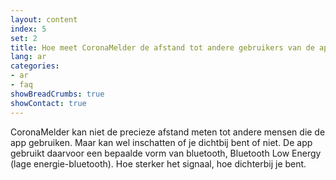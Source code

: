 ```yaml
---
layout: content
index: 5
set: 2
title: Hoe meet CoronaMelder de afstand tot andere gebruikers van de app?
lang: ar
categories:
- ar
- faq
showBreadCrumbs: true
showContact: true
---
```


CoronaMelder kan niet de precieze afstand meten tot andere mensen die de app gebruiken. Maar kan wel inschatten of je dichtbij bent of niet.
De app gebruikt daarvoor een bepaalde vorm van bluetooth, Bluetooth Low Energy (lage energie-bluetooth). Hoe sterker het signaal, hoe dichterbij je bent.
